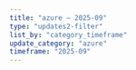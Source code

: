 ```yaml
---
title: "azure — 2025-09"
type: "updates2-filter"
list_by: "category_timeframe"
update_category: "azure"
timeframe: "2025-09"
---
```

